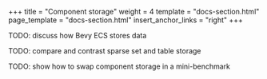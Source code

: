 +++
title = "Component storage"
weight = 4
template = "docs-section.html"
page_template = "docs-section.html"
insert_anchor_links = "right"
+++

TODO: discuss how Bevy ECS stores data

TODO: compare and contrast sparse set and table storage

TODO: show how to swap component storage in a mini-benchmark
